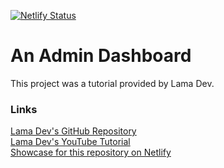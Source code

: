 [![Netlify Status](https://api.netlify.com/api/v1/badges/77f4b962-a5b5-45ba-b631-6e5d19f4910f/deploy-status)](https://app.netlify.com/sites/tender-einstein-ff7ec3/deploys)

# An Admin Dashboard

This project was a tutorial provided by Lama Dev.

### Links

[Lama Dev's GitHub Repository](https://github.com/safak/youtube/tree/react-admin)  
[Lama Dev's YouTube Tutorial](https://youtu.be/aTPkos3LKi8)  
[Showcase for this repository on Netlify](https://tender-einstein-ff7ec3.netlify.app)
